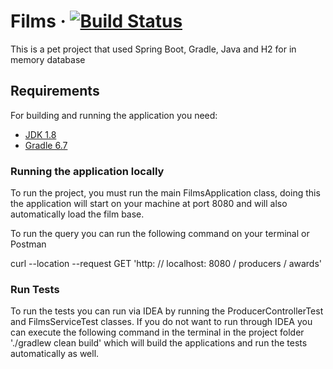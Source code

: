# Films &middot; [![Build Status](https://travis-ci.com/opaulomonteiro/films.svg?branch=main)](https://travis-ci.com/opaulomonteiro/films)

This is a pet project that used Spring Boot, Gradle, Java and H2 for in memory database

## Requirements

For building and running the application you need:

- [JDK 1.8](http://www.oracle.com/technetwork/java/javase/downloads/jdk8-downloads-2133151.html)
- [Gradle 6.7](https://gradle.org/install/)

### Running the application locally

To run the project, you must run the main FilmsApplication class, doing this the application will start on your machine at port 8080 and will also automatically load the film base. 

To run the query you can run the following command on your terminal or Postman

curl --location --request GET 'http: // localhost: 8080 / producers / awards'

### Run Tests

To run the tests you can run via IDEA by running the ProducerControllerTest and FilmsServiceTest classes. If you do not want to run through IDEA you can execute the following command in the terminal in the project folder './gradlew clean build' which will build the applications and run the tests automatically as well.

